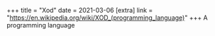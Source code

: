 +++
title = "Xod"
date = 2021-03-06
[extra]
link = "https://en.wikipedia.org/wiki/XOD_(programming_language)"
+++
A programming language

